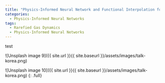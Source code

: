 ```yaml
---
title: "Physics-Informed Neural Network and Functional Interpolation for Rarefied-Gas Dynamics in the BGK Approximation"
categories:
  - Physics-Informed Neural Networks
tags:
  - Rarefied Gas Dynamics
  - Physics-Informed Neural Networks
---
```


test

![Unsplash image 9]({{ site.url }}{{ site.baseurl }}/assets/images/talk-korea.png)



![Unsplash image 10]({{ site.url }}{{ site.baseurl }}/assets/images/talk-korea.png)
{: .full}